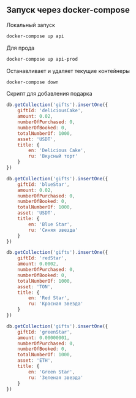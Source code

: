 ## Запуск через docker-compose

Локальный запуск
```bash
docker-compose up api
```

Для прода
```bash
docker-compose up api-prod
```

Останавливает и удаляет текущие контейнеры
```bash
docker-compose down
```

Скрипт для добавления подарка
```js
db.getCollection('gifts').insertOne({
    giftId: 'deliciousCake',
    amount: 0.02,
    numberOfPurchased: 0,
    numberOfBooked: 0,
    totalNumberOf: 1000,
    asset: 'USDT',
    title: {
        en: 'Delicious Cake',
        ru: 'Вкусный торт'
    }
})
```
```js
db.getCollection('gifts').insertOne({
    giftId: 'blueStar',
    amount: 0.02,
    numberOfPurchased: 0,
    numberOfBooked: 0,
    totalNumberOf: 1000,
    asset: 'USDT',
    title: {
        en: 'Blue Star',
        ru: 'Синяя звезда'
    }
})
```
```js
db.getCollection('gifts').insertOne({
    giftId: 'redStar',
    amount: 0.0002,
    numberOfPurchased: 0,
    numberOfBooked: 0,
    totalNumberOf: 1000,
    asset: 'TON',
    title: {
        en: 'Red Star',
        ru: 'Красная звезда'
    }
})
```
```js
db.getCollection('gifts').insertOne({
    giftId: 'greenStar',
    amount: 0.00000001,
    numberOfPurchased: 0,
    numberOfBooked: 0,
    totalNumberOf: 1000,
    asset: 'ETH',
    title: {
        en: 'Green Star',
        ru: 'Зеленая звезда'
    }
})
```